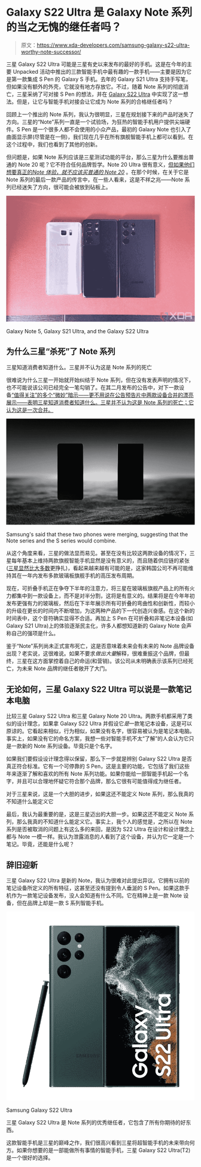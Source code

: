 # Galaxy S22 Ultra 是 Galaxy Note 系列的当之无愧的继任者吗？

> 原文：<https://www.xda-developers.com/samsung-galaxy-s22-ultra-worthy-note-successor/>

三星 Galaxy S22 Ultra 可能是三星有史以来发布的最好的手机。这是在今年的主要 Unpacked 活动中推出的三款智能手机中最有趣的一款手机——主要是因为它是第一款集成 S Pen 的 Galaxy S 手机。去年的 Galaxy S21 Ultra 支持手写笔，但如果没有额外的外壳，它就没有地方存放它。不过，随着 Note 系列的彻底消亡，三星采纳了可对接 S Pen 的想法，并在 [Galaxy S22 Ultra](https://www.xda-developers.com/samsung-galaxy-s22-ultra-hands-on/) 中实现了这一想法。但是，让它与智能手机对接会让它成为 Note 系列的合格继任者吗？

回顾上一个推出的 Note 系列，我认为很明显，三星在规划接下来的产品时迷失了方向。三星的“Note”系列一直是一个试验场，为狂热的智能手机用户提供尖端硬件。S Pen 是一个很多人都不会使用的小众产品，最初的 Galaxy Note 也引入了曲面显示屏(尽管是在一侧)，我们现在几乎在所有旗舰智能手机上都可以看到。在这个过程中，我们也看到了其他的创新。

但问题是，如果 Note 系列应该是三星测试功能的平台，那么三星为什么要推出普通的 Note 20 呢？它不符合任何品牌哲学。Note 20 Ultra 很有意义，[但如果他们想要真正的*Note 体验，就不应该买普通的 Note 20*](https://www.xda-developers.com/dont-buy-regular-galaxy-note-20/) 。在那个时候，在关于它是 Note 系列的最后一款产品的传言中，在一些人看来，这是不祥之兆——Note 系列已经迷失了方向，很可能会被放到砧板上。

 <picture>![Samsung Galaxy Note 5, Samsung Galaxy S21 Ultra, and the Samsung Galaxy S22 Ultra](img/a7a0a2bb43e755627eecfae1616c7434.png)</picture> 

Galaxy Note 5, Galaxy S21 Ultra, and the Galaxy S22 Ultra

## 为什么三星“杀死”了 Note 系列

三星知道消费者知道什么。三星并不认为这是 Note 系列的死亡

很难说为什么三星一开始就开始纠结于 Note 系列，但在没有发表声明的情况下，也不可能说该公司已经完全一笔勾销了。在其二月发布的公告中，对下一款设备[“值得关注”的多个“微妙”暗示——更不用说在公告预告片中两款设备合并的漂亮展示——表明三星知道消费者知道什么。三星并不认为这是 Note 系列的死亡；它认为这是一次合并。](https://www.xda-developers.com/samsung-galaxy-s22-series-unpacked-2022/)

 <picture>![Samsung Galaxy S22 Ultra and Note Merging](img/b7451460f83b5f55e566858ab7c158ab.png)</picture> 

Samsung's said that these two phones were merging, suggesting that the Note series and the S series would combine.

从这个角度来看，三星的做法显而易见。甚至在没有比较这两款设备的情况下，三星每年基本上维持两款旗舰智能手机显然是没有意义的，而且随着供应链的紧张([三星显然比大多数](https://www.xda-developers.com/t-mobile-samsung-supply-issues-galaxy-note/)更挣扎)，看起来越来越有可能的是，这家韩国公司不再可能维持其在一年内发布多款玻璃板旗舰手机的高压发布周期。

现在，可折叠手机正在争夺下半年的注意力，将三星在玻璃板旗舰产品上的所有火力都集中到一款设备上，而不是对半分割，这将是有意义的。结果将是在今年年初发布更强有力的玻璃板，然后在下半年展示所有可折叠的弯曲性和创新性，而较小的升级在更长的时间内不断增加，为这两种产品的下一代创造兴奋感。在这个新的时间表中，这个音符确实显得不合适。再加上 S Pen 在可折叠和非笔记本设备(如 Galaxy S21 Ultra)上的体验逐渐民主化，许多人都想知道新的 Galaxy Note 会声称自己的强项是什么。

鉴于“Note”系列尚未正式宣布死亡，这是否意味着未来会有未来的 Note 品牌设备出现？老实说，这很难说。如果不要求*做出大量*解释，很难重振这个品牌，但最终，三星在这方面掌控着自己的命运(和营销)。该公司从未明确表示该系列已经死亡，为未来 Note 品牌的继任者敞开了大门。

## 无论如何，三星 Galaxy S22 Ultra 可以说是一款笔记本电脑

比较三星 Galaxy S22 Ultra 和三星 Galaxy Note 20 Ultra。两款手机都采用了类似的设计理念，如果拿 Galaxy S22 Ultra 并假设它*是*一款笔记本设备，这是可以原谅的。它看起来相似，行为相似，如果没有名字，很容易被认为是笔记本电脑。事实上，如果没有它的命名方案，我想一些对智能手机不太“了解”的人会认为它只是一款新的 Note 系列设备。毕竟只是个名字。

如果我们要假设设计理念得以保留，那么下一步就是辨别 Galaxy S22 Ultra 是否真正符合标准。它有一个可停靠的 S Pen，这是主要的功能，它包括了我们这些年来逐渐了解和喜欢的所有 Note 系列功能。如果你能给一部智能手机起一个名字，并且可以合理地怀疑它符合那个品牌，那么它很有可能值得成为继任者。

对于三星来说，这是一个大胆的进步，如果这还不能定义 Note 系列，那么我真的不知道什么能定义它

最后，我认为最重要的是，这是三星迈出的大胆一步。如果这还不能定义 Note 系列，那么我真的不知道什么能定义它。事实上，我个人的感觉是，之所以在 Note 系列是否被取消的问题上有这么多的来回，是因为 S22 Ultra 在设计和设计理念上都与 Note 一模一样。我认为泄露消息的人看到了这个设备，并认为它一定是一个笔记。毕竟，还能是什么呢？

## 辞旧迎新

三星 Galaxy S22 Ultra 是新的 Note，我认为很难对此提出异议。它拥有以前的笔记设备所定义的所有特征，这甚至还没有提到令人垂涎的 S Pen。如果这款手机作为一款笔记设备发布，没人会知道有什么不同。它在精神上是一款 Note 设备，但在品牌上却是一款 S 系列智能手机。

 <picture>![The Samsung Galaxy S22 Ultra is the most powerful device out of the three. This particular phone has an even bigger 6.8-inch WQHD+ Dynamic AMOLED 2X curved display.](img/7a5b7838a20053991f57567070a31e83.png)</picture> 

Samsung Galaxy S22 Ultra

三星 Galaxy S22 Ultra 是 Note 系列的优秀继任者，它包含了所有你期待的好东西。

这款智能手机是三星的巅峰之作，我们很高兴看到三星将超智能手机的未来带向何方。如果你想要的是一部能做所有事情的智能手机，三星 Galaxy S22 Ultra(T2)是一个很好的选择。